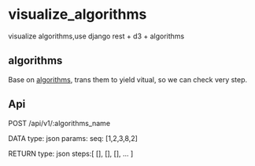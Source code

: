 visualize_algorithms
====================

visualize algorithms,use django rest + d3 + algorithms


algorithms
---

Base on [algorithms](https://github.com/nryoung/algorithms), trans them
to yield vitual, so we can check very step.

Api
---

POST /api/v1/:algorithms_name

DATA
    type: json
    params:
        seq: [1,2,3,8,2]

RETURN
    type: json
        steps:[
            [],
            [],
            [],
            ...
        ]

